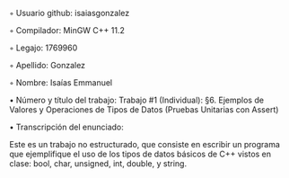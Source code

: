 ◦ Usuario github: isaiasgonzalez

◦ Compilador: MinGW C++ 11.2

◦ Legajo: 1769960

◦ Apellido: Gonzalez

◦ Nombre: Isaías Emmanuel

• Número y título del trabajo: Trabajo #1 (Individual): §6. Ejemplos de Valores y Operaciones de Tipos de Datos (Pruebas Unitarias con Assert)

• Transcripción del enunciado:

 Este es un trabajo no estructurado, que consiste en escribir un programa que
ejemplifique el uso de los tipos de datos básicos de C++ vistos en clase: bool,
char, unsigned, int, double, y string.
